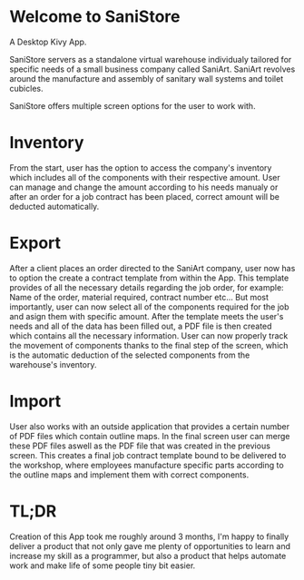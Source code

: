 # Welcome to SaniStore
A Desktop Kivy App.

SaniStore servers as a standalone virtual warehouse individualy tailored for specific needs of a small business company called SaniArt.
SaniArt revolves around the manufacture and assembly of sanitary wall systems and toilet cubicles.

SaniStore offers multiple screen options for the user to work with.

# Inventory
  From the start, user has the option to access the company's inventory which includes all of the components with their respective amount. 
User can manage and change the amount according to his needs manualy or after an order for a job contract has been placed, correct amount will be deducted automatically.
  
# Export
  After a client places an order directed to the SaniArt company, user now has to option the create a contract template from within the App.
This template provides of all the necessary details regarding the job order, for example: Name of the order, material required, contract number etc...
But most importantly, user can now select all of the components required for the job and asign them with specific amount. 
After the template meets the user's needs and all of the data has been filled out, a PDF file is then created which contains all the necessary information.
User can now properly track the movement of components thanks to the final step of the screen, which is the automatic deduction of the selected components from the warehouse's inventory.

# Import
  User also works with an outside application that provides a certain number of PDF files which contain outline maps. 
In the final screen user can merge these PDF files aswell as the PDF file that was created in the previous screen. 
This creates a final job contract template bound to be delivered to the workshop, where employees manufacture specific parts according to the outline maps and implement them with correct components.


# TL;DR
Creation of this App took me roughly around 3 months, I'm happy to finally deliver a product that not only gave me plenty of opportunities to learn and increase my skill as a programmer, but also a product that helps automate work and make life of some people tiny bit easier.
